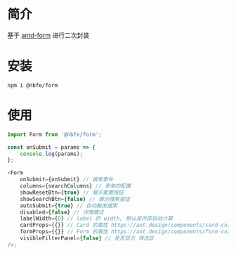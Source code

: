 # 简介

基于 [antd-form](https://ant.design/components/form-cn/) 进行二次封装

# 安装

```text
npm i @nbfe/form
```

# 使用

```js
import Form from '@nbfe/form';

const onSubmit = params => {
    console.log(params);
};

<Form
    onSubmit={onSubmit} // 搜索事件
    columns={searchColumns} // 表单的配置
    showResetBtn={true} // 展示重置按钮
    showSearchBtn={false} // 展示搜索按钮
    autoSubmit={true} // 自动触发搜索
    disabled={false} // 详情模式
    labelWidth={0} // label 的 width, 默认是内部自动计算
    cardProps={{}} // Card 的属性 https://ant.design/components/card-cn/#API
    formProps={{}} // Form 的属性 https://ant.design/components/form-cn/#API
    visibleFilterPanel={false} // 是否显示 筛选区
/>;
```

